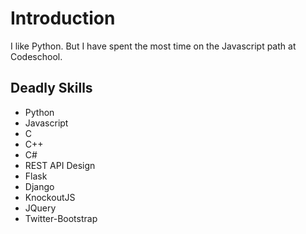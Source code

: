 Introduction
============

I like Python. But I have spent the most time on the Javascript path at Codeschool.

Deadly Skills
-------------

* Python
* Javascript
* C
* C++
* C#
* REST API Design
* Flask
* Django
* KnockoutJS
* JQuery
* Twitter-Bootstrap
